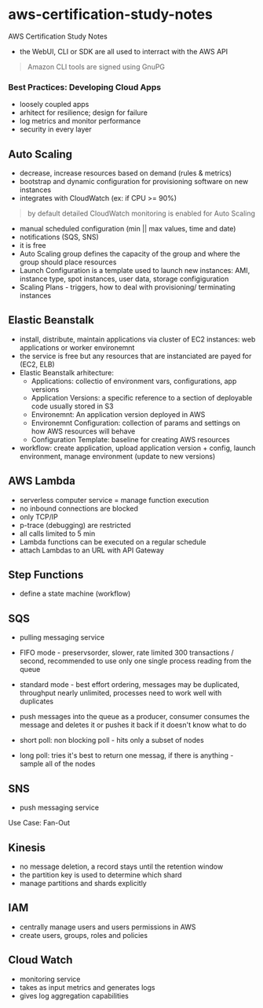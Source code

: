 # aws-certification-study-notes
AWS Certification Study Notes

- the WebUI, CLI or SDK are all used to interract with the AWS API

> Amazon CLI tools are signed using GnuPG

### Best Practices: Developing Cloud Apps ###
- loosely coupled apps 
- arhitect for resilience; design for failure
- log metrics and monitor performance
- security in every layer

## Auto Scaling ##
- decrease, increase resources based on demand (rules & metrics)
- bootstrap and dynamic configuration for provisioning software on new instances
- integrates with CloudWatch (ex: if CPU >= 90%)

> by default detailed CloudWatch monitoring is enabled for Auto Scaling

- manual scheduled configuration (min || max values, time and date)
- notifications (SQS, SNS)
- it is free
- Auto Scaling group defines the capacity of the group and where the group should place resources 
- Launch Configuration is a template used to launch new instances: AMI, instance type, spot instances, user data, storage configiguration
- Scaling Plans - triggers, how to deal with provisioning/ terminating instances

## Elastic Beanstalk ##
- install, distribute, maintain applications via cluster of EC2 instances: web applications or worker environemnt
- the service is free but any resources that are instanciated are payed for (EC2, ELB)
- Elastic Beanstalk arhitecture:
  * Applications: collectio of environment vars, configurations, app versions
  * Application Versions: a specific reference to a section of deployable code usually stored in S3
  * Environemnt: An application version deployed in AWS
  * Environemnt Configuration: collection of params and settings on how AWS resources will behave
  * Configuration Template: baseline for creating AWS resources
- workflow: create application, upload application version + config, launch environment, manage environment (update to new versions)

## AWS Lambda ##
- serverless computer service = manage function execution
- no inbound connections are blocked
- only TCP/IP
- p-trace (debugging) are restricted
- all calls limited to 5 min
- Lambda functions can be executed on a regular schedule
- attach Lambdas to an URL with API Gateway

## Step Functions ##
- define a state machine (workflow)

## SQS ##
- pulling messaging service

- FIFO mode - preservsorder, slower, rate limited 300 transactions / second, recommended to use only one single process reading from the queue
- standard mode - best effort ordering, messages may be duplicated, throughput nearly unlimited, processes need to work well with duplicates
- push messages into the queue as a producer, consumer consumes the message and deletes it or pushes it back if it doesn't know what to do
- short poll: non blocking poll - hits only a subset of nodes
- long poll: tries it's best to return one messag, if there is anything - sample all of the nodes

## SNS ##
- push messaging service

Use Case: Fan-Out

## Kinesis ##
- no message deletion, a record stays until the retention window
- the partition key is used to determine which shard
- manage partitions and shards explicitly

## IAM ##
- centrally manage users and users permissions in AWS
- create users, groups, roles and policies

## Cloud Watch ##
- monitoring service
- takes as input metrics and generates logs
- gives log aggregation capabilities
